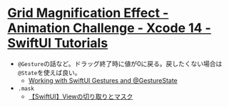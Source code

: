 # [Grid Magnification Effect \- Animation Challenge \- Xcode 14 \- SwiftUI Tutorials](https://www.youtube.com/watch?v=xyv_J977B1E)
- `@Gesture`の話など。ドラッグ終了時に値が0に戻る。戻したくない場合は`@State`を使えば良い。
    - [Working with SwiftUI Gestures and @GestureState](https://www.appcoda.com/swiftui-gestures/)
- `.mask`
    - [【SwiftUI】Viewの切り取りとマスク](https://capibara1969.com/1939/)